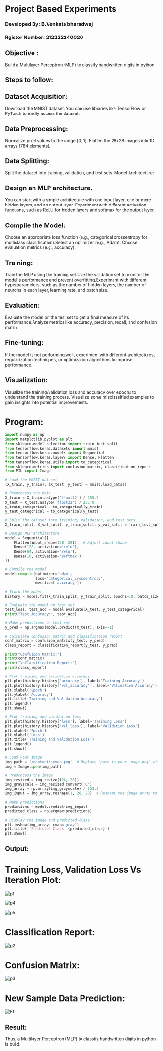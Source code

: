 # Project Based Experiments
### Developed By: B.Venkata bharadwaj
### Rgistor Number: 212222240020

## Objective :
 Build a Multilayer Perceptron (MLP) to classify handwritten digits in python
## Steps to follow:
## Dataset Acquisition:
Download the MNIST dataset. You can use libraries like TensorFlow or PyTorch to easily access the dataset.
## Data Preprocessing:
Normalize pixel values to the range [0, 1].
Flatten the 28x28 images into 1D arrays (784 elements).
## Data Splitting:

Split the dataset into training, validation, and test sets.
Model Architecture:
## Design an MLP architecture. 
You can start with a simple architecture with one input layer, one or more hidden layers, and an output layer.
Experiment with different activation functions, such as ReLU for hidden layers and softmax for the output layer.
## Compile the Model:
Choose an appropriate loss function (e.g., categorical crossentropy for multiclass classification).Select an optimizer (e.g., Adam).
Choose evaluation metrics (e.g., accuracy).
## Training:
Train the MLP using the training set.Use the validation set to monitor the model's performance and prevent overfitting.Experiment with different hyperparameters, such as the number of hidden layers, the number of neurons in each layer, learning rate, and batch size.
## Evaluation:

Evaluate the model on the test set to get a final measure of its performance.Analyze metrics like accuracy, precision, recall, and confusion matrix.
## Fine-tuning:
If the model is not performing well, experiment with different architectures, regularization techniques, or optimization algorithms to improve performance.
## Visualization:
Visualize the training/validation loss and accuracy over epochs to understand the training process. Visualize some misclassified examples to gain insights into potential improvements.

# Program:
``` py
import numpy as np
import matplotlib.pyplot as plt
from sklearn.model_selection import train_test_split
from tensorflow.keras.datasets import mnist
from tensorflow.keras.models import Sequential
from tensorflow.keras.layers import Dense, Flatten
from tensorflow.keras.utils import to_categorical
from sklearn.metrics import confusion_matrix, classification_report
from PIL import Image

# Load the MNIST dataset
(X_train, y_train), (X_test, y_test) = mnist.load_data()

# Preprocess the data
X_train = X_train.astype('float32') / 255.0
X_test = X_test.astype('float32') / 255.0
y_train_categorical = to_categorical(y_train)
y_test_categorical = to_categorical(y_test)

# Split the dataset into training, validation, and test sets
X_train_split, X_val_split, y_train_split, y_val_split = train_test_split(X_train, y_train_categorical, test_size=0.1, random_state=42)

# Design MLP architecture
model = Sequential([
    Flatten(input_shape=(28, 28)),  # Adjust input shape
    Dense(128, activation='relu'),
    Dense(64, activation='relu'),
    Dense(10, activation='softmax')
])

# Compile the model
model.compile(optimizer='adam',
              loss='categorical_crossentropy',
              metrics=['accuracy'])

# Train the model
history = model.fit(X_train_split, y_train_split, epochs=10, batch_size=128, validation_data=(X_val_split, y_val_split))

# Evaluate the model on test set
test_loss, test_acc = model.evaluate(X_test, y_test_categorical)
print("Test Accuracy:", test_acc)

# Make predictions on test set
y_pred = np.argmax(model.predict(X_test), axis=-1)

# Calculate confusion matrix and classification report
conf_matrix = confusion_matrix(y_test, y_pred)
class_report = classification_report(y_test, y_pred)

print("Confusion Matrix:")
print(conf_matrix)
print("\nClassification Report:")
print(class_report)

# Plot training and validation accuracy
plt.plot(history.history['accuracy'], label='Training Accuracy')
plt.plot(history.history['val_accuracy'], label='Validation Accuracy')
plt.xlabel('Epoch')
plt.ylabel('Accuracy')
plt.title('Training and Validation Accuracy')
plt.legend()
plt.show()

# Plot training and validation loss
plt.plot(history.history['loss'], label='Training Loss')
plt.plot(history.history['val_loss'], label='Validation Loss')
plt.xlabel('Epoch')
plt.ylabel('Loss')
plt.title('Training and Validation Loss')
plt.legend()
plt.show()

# Load your image
img_path = '/content/seven.png'  # Replace 'path_to_your_image.png' with the path to your image file
img = Image.open(img_path)

# Preprocess the image
img_resized = img.resize((28, 28))
img_grayscale = img_resized.convert('L')
img_array = np.array(img_grayscale) / 255.0
img_input = img_array.reshape(1, 28, 28)  # Reshape the image array to match the model's input shape

# Make predictions
predictions = model.predict(img_input)
predicted_class = np.argmax(predictions)

# Display the image and predicted class
plt.imshow(img_array, cmap='gray')
plt.title(f'Predicted Class: {predicted_class}')
plt.show()
```

## Output:
# Training Loss, Validation Loss Vs Iteration Plot:
![p1](https://github.com/SaiPraneeth04/NN-Project-Based-Experiment/assets/119390353/32f26722-9e53-4e22-b2e5-900d3d6c1896)

![p4](https://github.com/SaiPraneeth04/NN-Project-Based-Experiment/assets/119390353/819b5c34-39a3-41db-bb95-2c00593520bd)

![p5](https://github.com/SaiPraneeth04/NN-Project-Based-Experiment/assets/119390353/46aa5fd1-9b9c-4040-8d32-83f52090d025)

# Classification Report:
![p2](https://github.com/SaiPraneeth04/NN-Project-Based-Experiment/assets/119390353/c94ac1e1-b283-4998-8012-e7449949c9b2)


# Confusion Matrix:
![p3](https://github.com/SaiPraneeth04/NN-Project-Based-Experiment/assets/119390353/c2790de7-67a7-4d1e-8ae3-d1b2351018ff)


# New Sample Data Prediction:
![h1](https://github.com/Harshavardhan779/NN-Project-Based-Experiment/assets/118707175/6d8c9618-3879-4122-aba3-c9a5c94985ed)




## Result:
Thus, a Multilayer Perceptron (MLP) to classify handwritten digits in python is build.
